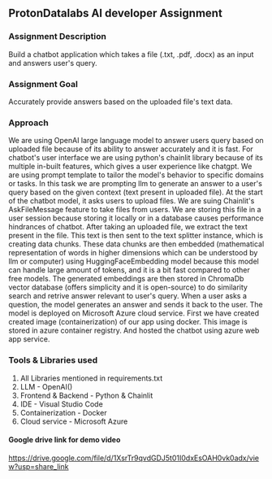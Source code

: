 ## ProtonDatalabs AI developer Assignment

### Assignment Description
Build a chatbot application which takes a file (.txt, .pdf, .docx) as an input and answers user's query.

### Assignment Goal
Accurately provide answers based on the uploaded file's text data.

### Approach
We are using OpenAI large language model to answer users query based on uploaded file because of its ability to answer accurately and it is fast. For chatbot's user interface we are using python's chainlit library because of its multiple in-built features, which gives a user experience like chatgpt. 
We are using prompt template to tailor the model's behavior to specific domains or tasks. In this task we are prompting llm to generate an answer to a user's query based on the given context (text present in uploaded file). At the start of the chatbot model, it asks users to upload files. We are suing Chainlit's AskFileMessage feature to take files from users. We are storing this file in a user session because storing it locally or in a database causes performance hindrances of chatbot. 
After taking an uploaded file, we extract the text present in the file. This text is then sent to the text splitter instance, which is creating data chunks. These data chunks are then embedded (mathematical representation of words in higher dimensions which can be understood by llm or computer) using HuggingFaceEmbedding model because this model can handle large amount of tokens, and it is a bit fast compared to other free models. The generated embeddings are then stored in ChromaDb vector database (offers simplicity and it is open-source) to do similarity search and retrive answer relevant to user's query. 
When a user asks a question, the model  generates an answer and sends it back to the user.
The model is deployed on Microsoft Azure cloud service. First we have created created image (containerization) of our app using docker. This image is stored in azure container registry. And hosted the chatbot using azure web app service.


### Tools & Libraries used
1. All Libraries mentioned in requirements.txt
2. LLM - OpenAI()
3. Frontend & Backend - Python & Chainlit
4. IDE - Visual Studio Code
5. Containerization - Docker
6. Cloud service - Microsoft Azure

#### Google drive link for demo video
https://drive.google.com/file/d/1XsrTr9qvdGDJ5t01I0dxEsOAH0vk0adx/view?usp=share_link
